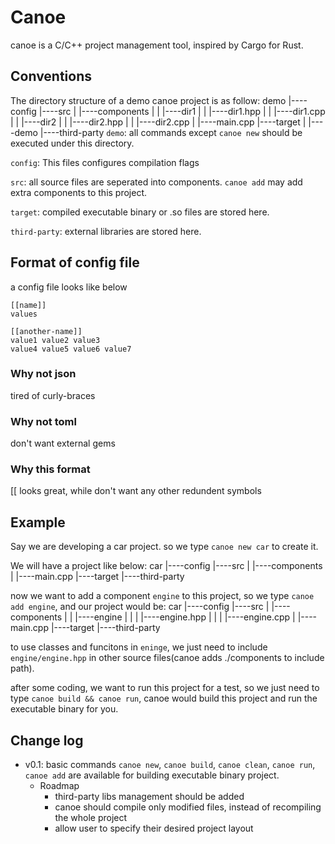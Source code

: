 # Canoe
canoe is a C/C++ project management tool, inspired by Cargo for Rust.

## Conventions
The directory structure of a demo canoe project is as follow:
demo
   |----config
   |----src
   |     |----components
   |     |     |----dir1
   |     |           |----dir1.hpp
   |     |           |----dir1.cpp
   |     |     |----dir2
   |     |           |----dir2.hpp
   |     |           |----dir2.cpp
   |     |----main.cpp
   |----target
   |     |----demo
   |----third-party
`demo`: all commands except `canoe new` should be executed under this directory.

`config`: This files configures compilation flags

`src`: all source files are seperated into components. `canoe add` may add extra components to this project.

`target`: compiled executable binary or .so files are stored here.

`third-party`: external libraries are stored here.

## Format of config file
a config file looks like below
```
[[name]]
values

[[another-name]]
value1 value2 value3
value4 value5 value6 value7
```

### Why not json
tired of curly-braces

### Why not toml
don't want external gems

### Why this format
[[ looks great, while don't want any other redundent symbols

## Example
Say we are developing a car project. so we type `canoe new car` to create it.

We will have a project like below:
car
  |----config
  |----src
  |     |----components
  |     |----main.cpp
  |----target
  |----third-party

now we want to add a component `engine` to this project, so we type `canoe add engine`, and our project would be:
car
  |----config
  |----src
  |     |----components
  |     |     |----engine
  |     |     |     |----engine.hpp
  |     |     |     |----engine.cpp
  |     |----main.cpp
  |----target
  |----third-party

to use classes and funcitons in `eninge`, we just need to include `engine/engine.hpp` in other source files(canoe adds ./components to include path).

after some coding, we want to run this project for a test, so we just need to type `canoe build && canoe run`, canoe would build this project and run the executable binary for you. 

## Change log
- v0.1: basic commands `canoe new`, `canoe build`, `canoe clean`, `canoe run`, `canoe add` are available for building executable binary project. 
    - Roadmap
        - third-party libs management should be added
        - canoe should compile only modified files, instead of recompiling the whole project
        - allow user to specify their desired project layout